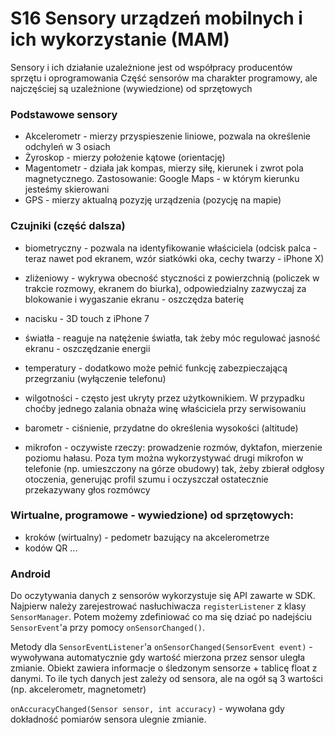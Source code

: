  # S16 Sensory urządzeń mobilnych i ich wykorzystanie (MAM)
 
Sensory i ich działanie uzależnione jest od współpracy producentów sprzętu i
oprogramowania
Część sensorów ma charakter programowy, ale najczęściej są uzależnione
(wywiedzione) od sprzętowych

### Podstawowe sensory

- Akcelerometr - mierzy przyspieszenie liniowe, pozwala na określenie odchyleń w 3 osiach
- Żyroskop - mierzy położenie kątowe (orientację)
- Magentometr - działa jak kompas, mierzy siłę, kierunek i zwrot pola magnetycznego. Zastosowanie: Google Maps - w którym kierunku jesteśmy skierowani
- GPS - mierzy aktualną pozyzję urządzenia (pozycję na mapie)

### Czujniki (część dalsza)
- biometryczny - pozwala na identyfikowanie właściciela (odcisk palca - teraz nawet pod ekranem, wzór siatkówki oka, cechy twarzy - iPhone X)

- zliżeniowy - wykrywa obecność styczności z powierzchnią (policzek w trakcie rozmowy, ekranem do biurka), odpowiedzialny zazwyczaj za blokowanie i wygaszanie ekranu - oszczędza baterię

- nacisku - 3D touch z iPhone 7

- światła - reaguje na natężenie światła, tak żeby móc regulować jasność ekranu - oszczędzanie energii

- temperatury - dodatkowo może pełnić funkcję zabezpieczającą przegrzaniu (wyłączenie telefonu)

- wilgotności - często jest ukryty przez użytkownikiem. W przypadku choćby jednego zalania obnaża winę właściciela przy serwisowaniu

- barometr - ciśnienie, przydatne do określenia wysokości (altitude)

- mikrofon - oczywiste rzeczy: prowadzenie rozmów, dyktafon, mierzenie poziomu hałasu. Poza tym można wykorzystywać drugi mikrofon w telefonie (np. umieszczony na górze obudowy) tak, żeby zbierał odgłosy otoczenia, generując profil szumu i oczyszczał ostatecznie przekazywany głos rozmówcy

### Wirtualne, programowe - wywiedzione) od sprzętowych:
- kroków (wirtualny) - pedometr bazujący na akcelerometrze
- kodów QR
...


### Android
Do oczytywania danych z sensorów wykorzystuje się API zawarte w SDK.
Najpierw należy zarejestrować nasłuchiwacza `registerListener` z klasy `SensorManager`.
Potem możemy zdefiniować co ma się dziać po nadejściu `SensorEvent`'a przy pomocy `onSensorChanged()`.

Metody dla `SensorEventListener`'a
`onSensorChanged(SensorEvent event)` - wywoływana automatycznie gdy wartość mierzona przez sensor uległa zmianie. Obiekt zawiera informacje o śledzonym sensorze + tablicę float z danymi. To ile tych danych jest zależy od sensora, ale na ogół są 3 wartości (np. akcelerometr, magnetometr)

`onAccuracyChanged(Sensor sensor, int accuracy)` - wywołana gdy dokładność pomiarów sensora ulegnie zmianie.
